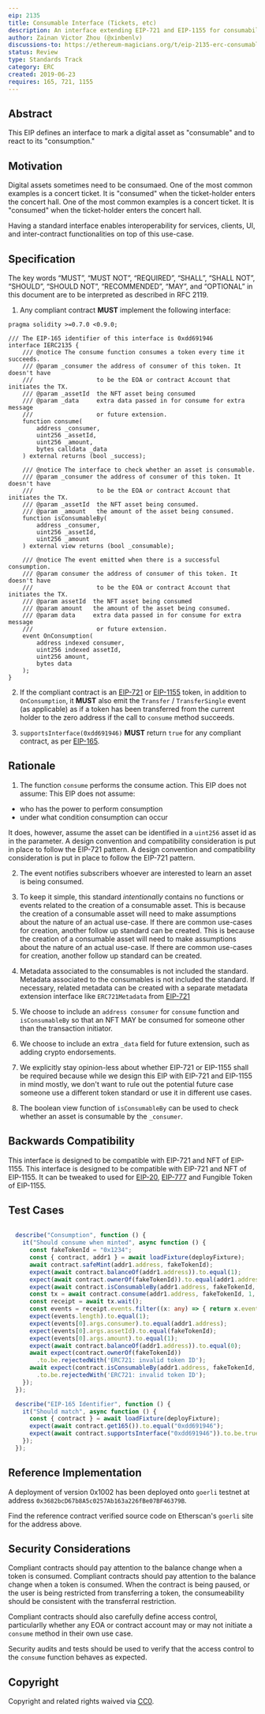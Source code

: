 ```yaml
---
eip: 2135
title: Consumable Interface (Tickets, etc)
description: An interface extending EIP-721 and EIP-1155 for consumability, supporting use case such as an event ticket.
author: Zainan Victor Zhou (@xinbenlv)
discussions-to: https://ethereum-magicians.org/t/eip-2135-erc-consumable-interface/3439
status: Review
type: Standards Track
category: ERC
created: 2019-06-23
requires: 165, 721, 1155
---
```


## Abstract

This EIP defines an interface to mark a digital asset as "consumable" and to react to its "consumption."

## Motivation

Digital assets sometimes need to be consumaed. One of the most common examples is a concert ticket. It is "consumed" when the ticket-holder enters the concert hall. One of the most common examples is a concert ticket. It is "consumed" when the ticket-holder enters the concert hall.

Having a standard interface enables interoperability for services, clients, UI, and inter-contract functionalities on top of this use-case.

## Specification

The key words “MUST”, “MUST NOT”, “REQUIRED”, “SHALL”, “SHALL NOT”, “SHOULD”, “SHOULD NOT”, “RECOMMENDED”, “MAY”, and “OPTIONAL” in this document are to be interpreted as described in RFC 2119.

1. Any compliant contract **MUST** implement the following interface:

```solidity
pragma solidity >=0.7.0 <0.9.0;

/// The EIP-165 identifier of this interface is 0xdd691946
interface IERC2135 {
    /// @notice The consume function consumes a token every time it succeeds.
    /// @param _consumer the address of consumer of this token. It doesn't have
    ///                  to be the EOA or contract Account that initiates the TX.
    /// @param _assetId  the NFT asset being consumed
    /// @param _data     extra data passed in for consume for extra message
    ///                  or future extension.
    function consume(
        address _consumer,
        uint256 _assetId,
        uint256 _amount,
        bytes calldata _data
    ) external returns (bool _success);

    /// @notice The interface to check whether an asset is consumable.
    /// @param _consumer the address of consumer of this token. It doesn't have
    ///                  to be the EOA or contract Account that initiates the TX.
    /// @param _assetId  the NFT asset being consumed.
    /// @param _amount   the amount of the asset being consumed.
    function isConsumableBy(
        address _consumer,
        uint256 _assetId,
        uint256 _amount
    ) external view returns (bool _consumable);

    /// @notice The event emitted when there is a successful consumption.
    /// @param consumer the address of consumer of this token. It doesn't have
    ///                  to be the EOA or contract Account that initiates the TX.
    /// @param assetId  the NFT asset being consumed
    /// @param amount   the amount of the asset being consumed.
    /// @param data     extra data passed in for consume for extra message
    ///                  or future extension.
    event OnConsumption(
        address indexed consumer,
        uint256 indexed assetId,
        uint256 amount,
        bytes data
    );
}
```

2. If the compliant contract is an [EIP-721](./eip-721.md) or [EIP-1155](./eip-1155.md) token, in addition to `OnConsumption`, it **MUST** also emit the `Transfer` / `TransferSingle` event (as applicable) as if a token has been transferred from the current holder to the zero address if the call to `consume` method succeeds.

3. `supportsInterface(0xdd691946)` **MUST** return `true` for any compliant contract, as per [EIP-165](./eip-165.md).

## Rationale

1. The function `consume` performs the consume action. This EIP does not assume: This EIP does not assume:

- who has the power to perform consumption
- under what condition consumption can occur

It does, however, assume the asset can be identified in a `uint256` asset id as in the parameter. A design convention and compatibility consideration is put in place to follow the EIP-721 pattern. A design convention and compatibility consideration is put in place to follow the EIP-721 pattern.

2. The event notifies subscribers whoever are interested to learn an asset is being consumed.

3. To keep it simple, this standard *intentionally* contains no functions or events related to the creation of a consumable asset. This is because the creation of a consumable asset will need to make assumptions about the nature of an actual use-case. If there are common use-cases for creation, another follow up standard can be created. This is because the creation of a consumable asset will need to make assumptions about the nature of an actual use-case. If there are common use-cases for creation, another follow up standard can be created.

4. Metadata associated to the consumables is not included the standard. Metadata associated to the consumables is not included the standard. If necessary, related metadata can be created with a separate metadata extension interface like `ERC721Metadata` from [EIP-721](./eip-721.md)

5. We choose to include an `address consumer` for `consume` function and `isConsumableBy` so that an NFT MAY be consumed for someone other than the transaction initiator.

6. We choose to include an extra `_data` field for future extension, such as adding crypto endorsements.

7. We explicitly stay opinion-less about whether EIP-721 or EIP-1155 shall be required because while we design this EIP with EIP-721 and EIP-1155 in mind mostly, we don't want to rule out the potential future case someone use a different token standard or use it in different use cases.

8. The boolean view function of `isConsumableBy` can be used to check whether an asset is consumable by the `_consumer`.

## Backwards Compatibility

This interface is designed to be compatible with EIP-721 and NFT of EIP-1155. This interface is designed to be compatible with EIP-721 and NFT of EIP-1155. It can be tweaked to used for [EIP-20](./eip-20.md), [EIP-777](./eip-777.md) and Fungible Token of EIP-1155.

## Test Cases

```ts

  describe("Consumption", function () {
    it("Should consume when minted", async function () {
      const fakeTokenId = "0x1234";
      const { contract, addr1 } = await loadFixture(deployFixture);
      await contract.safeMint(addr1.address, fakeTokenId);
      expect(await contract.balanceOf(addr1.address)).to.equal(1);
      expect(await contract.ownerOf(fakeTokenId)).to.equal(addr1.address);
      expect(await contract.isConsumableBy(addr1.address, fakeTokenId, 1)).to.be.true;
      const tx = await contract.consume(addr1.address, fakeTokenId, 1, []);
      const receipt = await tx.wait();
      const events = receipt.events.filter((x: any) => { return x.event == "OnConsumption" });
      expect(events.length).to.equal(1);
      expect(events[0].args.consumer).to.equal(addr1.address);
      expect(events[0].args.assetId).to.equal(fakeTokenId);
      expect(events[0].args.amount).to.equal(1);
      expect(await contract.balanceOf(addr1.address)).to.equal(0);
      await expect(contract.ownerOf(fakeTokenId))
        .to.be.rejectedWith('ERC721: invalid token ID');
      await expect(contract.isConsumableBy(addr1.address, fakeTokenId, 1))
        .to.be.rejectedWith('ERC721: invalid token ID');
    });
  });

  describe("EIP-165 Identifier", function () {
    it("Should match", async function () {
      const { contract } = await loadFixture(deployFixture);
      expect(await contract.get165()).to.equal("0xdd691946");
      expect(await contract.supportsInterface("0xdd691946")).to.be.true;
    });
  });
```

## Reference Implementation

A deployment of version 0x1002 has been deployed onto `goerli` testnet at address `0x3682bcD67b8A5c0257Ab163a226fBe07BF46379B`.

Find the reference contract verified source code on Etherscan's `goerli` site for the address above.

## Security Considerations

Compliant contracts should pay attention to the balance change when a token is consumed. Compliant contracts should pay attention to the balance change when a token is consumed. When the contract is being paused, or the user is being restricted from transferring a token, the consumeability should be consistent with the transferral restriction.

Compliant contracts should also carefully define access control, particularlly whether any EOA or contract account may or may not initiate a `consume` method in their own use case.

Security audits and tests should be used to verify that the access control to the `consume` function behaves as expected.

## Copyright
Copyright and related rights waived via [CC0](../LICENSE.md).
